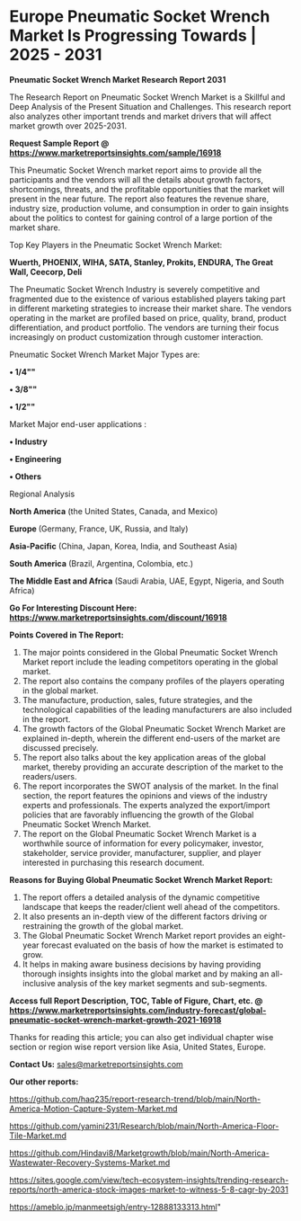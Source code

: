 # Europe Pneumatic Socket Wrench Market Is Progressing Towards | 2025 - 2031

<strong>Pneumatic Socket Wrench Market Research Report 2031</strong>

The Research Report on Pneumatic Socket Wrench Market is a Skillful and Deep Analysis of the Present Situation and Challenges. This research report also analyzes other important trends and market drivers that will affect market growth over 2025-2031.

<strong>Request Sample Report @ <a href=https://www.marketreportsinsights.com/sample/16918>https://www.marketreportsinsights.com/sample/16918</a></strong>

This Pneumatic Socket Wrench market report aims to provide all the participants and the vendors will all the details about growth factors, shortcomings, threats, and the profitable opportunities that the market will present in the near future. The report also features the revenue share, industry size, production volume, and consumption in order to gain insights about the politics to contest for gaining control of a large portion of the market share.

Top Key Players in the Pneumatic Socket Wrench Market:

<strong>Wuerth, PHOENIX, WIHA, SATA, Stanley, Prokits, ENDURA, The Great Wall, Ceecorp, Deli</strong>

The Pneumatic Socket Wrench Industry is severely competitive and fragmented due to the existence of various established players taking part in different marketing strategies to increase their market share. The vendors operating in the market are profiled based on price, quality, brand, product differentiation, and product portfolio. The vendors are turning their focus increasingly on product customization through customer interaction.

Pneumatic Socket Wrench Market Major Types are:

<strong>• 1/4""

• 3/8""

• 1/2""</strong>

Market Major end-user applications :

<strong>• Industry

• Engineering

• Others</strong>

Regional Analysis

</u><strong><b>North America</b></strong> (the United States, Canada, and Mexico)

<strong><b>Europe </b></strong>(Germany, France, UK, Russia, and Italy)

<strong><b>Asia-Pacific</b></strong> (China, Japan, Korea, India, and Southeast Asia)

<strong><b>South America</b></strong> (Brazil, Argentina, Colombia, etc.)

<strong><b>The Middle East and Africa</b></strong> (Saudi Arabia, UAE, Egypt, Nigeria, and South Africa)

<strong>Go For Interesting Discount Here: <a href=https://www.marketreportsinsights.com/discount/16918>https://www.marketreportsinsights.com/discount/16918</a></strong>

<strong>Points Covered in The Report:</strong>
<ol>
  <li>The major points considered in the Global Pneumatic Socket Wrench Market report include the leading competitors operating in the global market.</li>
  <li>The report also contains the company profiles of the players operating in the global market.</li>
  <li>The manufacture, production, sales, future strategies, and the technological capabilities of the leading manufacturers are also included in the report.</li>
  <li>The growth factors of the Global Pneumatic Socket Wrench Market are explained in-depth, wherein the different end-users of the market are discussed precisely.</li>
  <li>The report also talks about the key application areas of the global market, thereby providing an accurate description of the market to the readers/users.</li>
  <li>The report incorporates the SWOT analysis of the market. In the final section, the report features the opinions and views of the industry experts and professionals. The experts analyzed the export/import policies that are favorably influencing the growth of the Global Pneumatic Socket Wrench Market.</li>
  <li>The report on the Global Pneumatic Socket Wrench Market is a worthwhile source of information for every policymaker, investor, stakeholder, service provider, manufacturer, supplier, and player interested in purchasing this research document.</li>
</ol>
<strong>Reasons for Buying Global Pneumatic Socket Wrench Market Report:</strong>

<ol>
  <li>The report offers a detailed analysis of the dynamic competitive landscape that keeps the reader/client well ahead of the competitors.</li>
  <li>It also presents an in-depth view of the different factors driving or restraining the growth of the global market.</li>
  <li>The Global Pneumatic Socket Wrench Market report provides an eight-year forecast evaluated on the basis of how the market is estimated to grow.</li>
  <li>It helps in making aware business decisions by having providing thorough insights insights into the global market and by making an all-inclusive analysis of the key market segments and sub-segments.</li>
</ol>
<strong>Access full Report Description, TOC, Table of Figure, Chart, etc. @ <a href=https://www.marketreportsinsights.com/industry-forecast/global-pneumatic-socket-wrench-market-growth-2021-16918>https://www.marketreportsinsights.com/industry-forecast/global-pneumatic-socket-wrench-market-growth-2021-16918</a></strong>


Thanks for reading this article; you can also get individual chapter wise section or region wise report version like Asia, United States, Europe.

<strong>Contact Us:</strong>
sales@marketreportsinsights.com

<strong>Our other reports:</strong>

<a href=https://github.com/haq235/report-research-trend/blob/main/North-America-Motion-Capture-System-Market.md>https://github.com/haq235/report-research-trend/blob/main/North-America-Motion-Capture-System-Market.md</a>

<a href=https://github.com/yamini231/Research/blob/main/North-America-Floor-Tile-Market.md>https://github.com/yamini231/Research/blob/main/North-America-Floor-Tile-Market.md</a>

<a href=https://github.com/Hindavi8/Marketgrowth/blob/main/North-America-Wastewater-Recovery-Systems-Market.md>https://github.com/Hindavi8/Marketgrowth/blob/main/North-America-Wastewater-Recovery-Systems-Market.md</a>

<a href=https://sites.google.com/view/tech-ecosystem-insights/trending-research-reports/north-america-stock-images-market-to-witness-5-8-cagr-by-2031>https://sites.google.com/view/tech-ecosystem-insights/trending-research-reports/north-america-stock-images-market-to-witness-5-8-cagr-by-2031</a>

<a href=https://ameblo.jp/manmeetsigh/entry-12888133313.html>https://ameblo.jp/manmeetsigh/entry-12888133313.html</a>"
